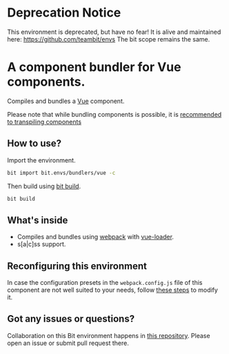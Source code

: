 # Deprecation Notice
This environment is deprecated, but have no fear!
It is alive and maintained here: https://github.com/teambit/envs
The bit scope remains the same.

# A component bundler for Vue components.
Compiles and bundles a [Vue](https://vuejs.org) component.

Please note that while bundling components is possible, it is [recommended to transpiling components](https://docs.bit.dev/docs/best-practices.html#prefer-transpiling-over-bundling)

## How to use?

Import the environment.
```bash
bit import bit.envs/bundlers/vue -c
```

Then build using [bit build](https://docs.bitsrc.io/docs/cli-build.html).
```bash
bit build
```

## What's inside

- Compiles and bundles using [webpack](https://webpack.js.org/) with [vue-loader](https://github.com/vuejs/vue-loader).
- s[a|c]ss support.

## Reconfiguring this environment

In case the configuration presets in the `webpack.config.js` file of this component are not well suited to your needs, follow [these steps](https://discourse.bit.dev/t/can-i-modify-a-build-test-environments/28) to modify it.

## Got any issues or questions?

Collaboration on this Bit environment happens in [this repository](https://github.com/teambit/bit.envs). Please open an issue or submit pull request there.
